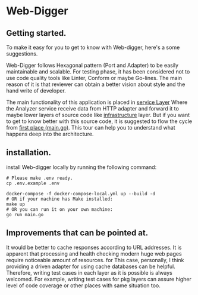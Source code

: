# Web-Digger

## Getting started.

To make it easy for you to get to know with Web-digger, here's a some suggestions.

Web-Digger follows Hexagonal pattern (Port and Adapter) to be easily maintainable and scalable.
For testing phase, it has been considered not to use code quality tools like Linter, Conform or maybe Go-lines. The main reason of it is that reviewer can obtain a better vision about style and the hand write of developer.   


The main functionality of this application is placed in [service Layer](./internal/core/services) Where the Analyzer service receive data from HTTP adapter and forward it to maybe lower layers of source code like [infrastructure](./internal/core/infrastructure) layer. But if you want to get to know better with this source code, it is suggested to flow the cycle from [first place (main.go)](./main.go). This tour can help you to understand what happens deep into the architecture. 

## installation.
install Web-digger locally by running the following command:

```shell
# Please make .env ready.
cp .env.example .env

docker-compose -f docker-compose-local.yml up --build -d
# OR if your machine has Make installed:
make up
# OR you can run it on your own machine:
go run main.go
```

## Improvements that can be pointed at.

It would be better to cache responses according to URL addresses. It is apparent that processing and health checking modern huge web pages require noticeable amount of resources. for This case, personally, I think providing a driven adapter for using cache databases can be helpful.
Therefore, writing test cases in each layer as it is possible is always welcomed. For example, writing test cases for pkg layers can assure higher level of code coverage or other places with same situation too.